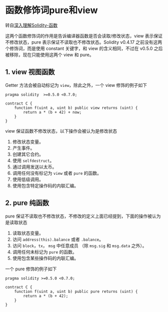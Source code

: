 # 函数修饰词pure和view


转自[深入理解Solidity-函数](https://learnblockchain.cn/docs/solidity/contracts.html#view)

这两个函数修饰词的作用是告诉编译器函数是否会读取/修改状态，view 表示保证不修改状态，pure 表示保证不读取也不修改状态。Solidity v0.4.17 之前没有这两个修饰词，而是使用 constant 关键字，和 view 的含义相同，不过在 v0.5.0 之后被移除，现在只能使用这两个 view 和 pure。

## 1. view 视图函数

Getter 方法会被自动标记为 `view`，除此之外，一个 view 修饰的例子如下

```solidity
pragma solidity  >=0.5.0 <0.7.0;

contract C {
    function f(uint a, uint b) public view returns (uint) {
        return a * (b + 42) + now;
    }
}
```

view 保证函数不修改状态，以下操作会被认为是修改状态

1. 修改状态变量。
2. 产生事件。
3. 创建其它合约。
4. 使用 `selfdestruct`。
5. 通过调用发送以太币。
6. 调用任何没有标记为 `view` 或者 `pure` 的函数。
7. 使用低级调用。
8. 使用包含特定操作码的内联汇编。

## 2. pure 纯函数

pure 保证不读取也不修改状态，不修改的定义上面已经提到，下面的操作被认为是读取状态

1. 读取状态变量。
2. 访问 `address(this).balance` 或者 `.balance`。
3. 访问 `block`，`tx`， `msg` 中任意成员 （除 `msg.sig` 和 `msg.data` 之外）。
4. 调用任何未标记为 `pure` 的函数。
5. 使用包含某些操作码的内联汇编。

一个 pure 修饰的例子如下

```solidity
pragma solidity >=0.5.0 <0.7.0;

contract C {
    function f(uint a, uint b) public pure returns (uint) {
        return a * (b + 42);
    }
}
```


